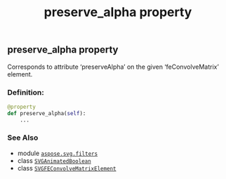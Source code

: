 ﻿---
title: preserve_alpha property
second_title: Aspose.SVG for Python via .NET API References
description: 
type: docs
weight: 940
url: /python-net/aspose.svg.filters/svgfeconvolvematrixelement/preserve_alpha/
is_root: false
---

## preserve_alpha property


Corresponds to attribute ‘preserveAlpha’ on the given ‘feConvolveMatrix’ element.
### Definition:
```python
@property
def preserve_alpha(self):
    ...
```

### See Also
* module [`aspose.svg.filters`](../../)
* class [`SVGAnimatedBoolean`](/svg/python-net/aspose.svg.datatypes/svganimatedboolean)
* class [`SVGFEConvolveMatrixElement`](/svg/python-net/aspose.svg.filters/svgfeconvolvematrixelement)
